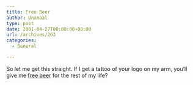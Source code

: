 ```yaml
---
title: Free Beer
author: Unxmaal
type: post
date: 2001-04-27T00:00:00+00:00
url: /archives/263
categories:
  - General

---
```

So let me get this straight. If I get a tattoo of your logo on my arm, you&#8217;ll give me <A HREF="http://www.newportstorm.com/extreme%206%20pack%20club.htm#tattoo">free beer</A> for the rest of my life?